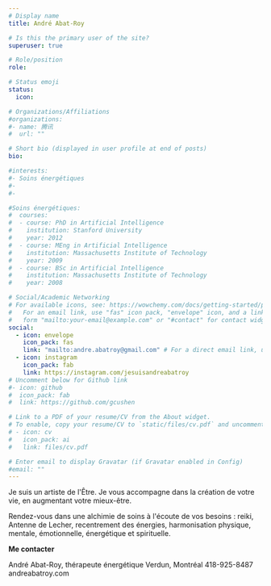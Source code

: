 ```yaml
---
# Display name
title: André Abat-Roy

# Is this the primary user of the site?
superuser: true

# Role/position
role:

# Status emoji
status:
  icon:

# Organizations/Affiliations
#organizations:
#- name: 腾讯
#  url: ""

# Short bio (displayed in user profile at end of posts)
bio:

#interests:
#- Soins énergétiques
#-
#-

#Soins énergétiques:
#  courses:
#  - course: PhD in Artificial Intelligence
#    institution: Stanford University
#    year: 2012
#  - course: MEng in Artificial Intelligence
#    institution: Massachusetts Institute of Technology
#    year: 2009
#  - course: BSc in Artificial Intelligence
#    institution: Massachusetts Institute of Technology
#    year: 2008

# Social/Academic Networking
# For available icons, see: https://wowchemy.com/docs/getting-started/page-builder/#icons
#   For an email link, use "fas" icon pack, "envelope" icon, and a link in the
#   form "mailto:your-email@example.com" or "#contact" for contact widget.
social:
  - icon: envelope
    icon_pack: fas
    link: "mailto:andre.abatroy@gmail.com" # For a direct email link, use "mailto:test@example.org".
  - icon: instagram
    icon_pack: fab
    link: https://instagram.com/jesuisandreabatroy
# Uncomment below for Github link
#- icon: github
#  icon_pack: fab
#  link: https://github.com/gcushen

# Link to a PDF of your resume/CV from the About widget.
# To enable, copy your resume/CV to `static/files/cv.pdf` and uncomment the lines below.
# - icon: cv
#   icon_pack: ai
#   link: files/cv.pdf

# Enter email to display Gravatar (if Gravatar enabled in Config)
#email: ""
---
```


Je suis un artiste de l'Être. Je vous accompagne dans la création de votre vie, en augmentant votre mieux-être.

Rendez-vous dans une alchimie de soins à l'écoute de vos besoins : reiki, Antenne de Lecher, recentrement des énergies, harmonisation physique, mentale, émotionnelle, énergétique et spirituelle.

**Me contacter**


André Abat-Roy, thérapeute énergétique
Verdun, Montréal
418-925-8487
andreabatroy.com
